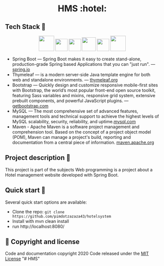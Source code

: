

<!-- Name -->
<h1 align="center">
  HMS :hotel:
</h1>


## Tech Stack :electric_plug:

<p align="center">
  <img height="50" src="https://www.4xtreme.com/wp-content/uploads/2019/10/spring-boot-logo.png" />  
  <img height="40" src="https://chocolatey.org/content/packageimages/jdk8.portable.8.0.202.svg" />
    <img height="40" src="https://www.thymeleaf.org/images/thymeleaf.png" />
   <img height="45" src="https://camo.githubusercontent.com/9f2011ab45345e858fce722fa7dd753df9a85860/68747470733a2f2f7777772e76657261636f64652e636f6d2f73697465732f64656661756c742f66696c65732f6d6176656e2d69636f6e2e706e67" />
  <img height="40" src="https://i.stack.imgur.com/dMXbE.png" />

  <img height="50" src="https://avatars1.githubusercontent.com/u/58701512?s=400&v=4" />
</p>

- Spring Boot — Spring Boot makes it easy to create stand-alone, production-grade Spring based Applications that you can "just run". — [spring.io](https://spring.io/projects/spring-boot)
- Thymeleaf — is a modern server-side Java template engine for both web and standalone environments. — [thymeleaf.org](https://www.thymeleaf.org/)
- Bootstrap — Quickly design and customize responsive mobile-first sites with Bootstrap, the world’s most popular front-end open source toolkit, featuring Sass variables and mixins, responsive grid system, extensive prebuilt components, and powerful JavaScript plugins. — [getbootstrap.com](https://getbootstrap.com/)
- MySQL —  The most comprehensive set of advanced features, management tools and technical support to achieve the highest levels of MySQL scalability, security, reliability, and uptime.[mysql.com](https://www.mysql.com/) 
- Maven - Apache Maven is a software project management and comprehension tool. Based on the concept of a project object model (POM), Maven can manage a project's build, reporting and documentation from a central piece of information. [maven.apache.org](https://maven.apache.org/) 

##  Project description :page_facing_up:

This project is part of the subjects Web programming is a project about a Hotel management website developed with Spring Boot.

## Quick start :rocket:

Several quick start options are available:
- Clone the repo: `git clone https://github.com/pimdotzazaza43/hotelsystem`
- Install with mvn clean install
- run http://localhost:8080/



## :pushpin: Copyright and license

Code and documentation copyright 2020  Code released under the [MIT License](https://github.com/pimdotzazaza43/hotelsystem/blob/master/LICENSE)
"# HMS" 
